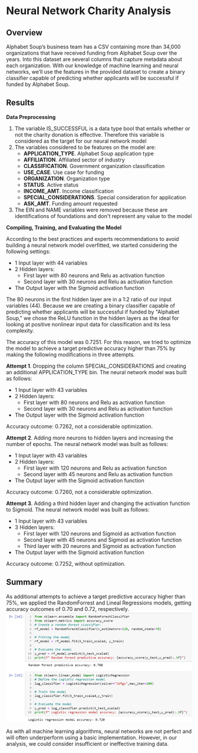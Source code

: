 # Neural Network Charity Analysis

## Overview
Alphabet Soup’s business team has a CSV containing more than 34,000 organizations that have received funding from Alphabet Soup over the years. Into this dataset are several columns that capture metadata about each organization. With our knowledge of machine learning and neural networks, we’ll use the features in the provided dataset to create a binary classifier capable of predicting whether applicants will be successful if funded by Alphabet Soup.

## Results
**Data Preprocessing**

1. The variable IS_SUCCESSFUL is a data type bool that entails whether or not the charity donation is effective. Therefore this variable is considered as the target for our neural network model
2. The variables considered to be features on the model are:
   - **APPLICATION_TYPE**. Alphabet Soup application type
   - **AFFILIATION**. Affiliated sector of industry
   - **CLASSIFICATION**. Government organization classification
   - **USE_CASE**. Use case for funding
   - **ORGANIZATION**. Organization type
   - **STATUS**. Active status
   - **INCOME_AMT**. Income classification
   - **SPECIAL_CONSIDERATIONS**. Special consideration for application
   - **ASK_AMT**. Funding amount requested
4. The EIN and NAME variables were removed because these are identifications of foundations and don't represent any value to the model

**Compiling, Training, and Evaluating the Model**

According to the best practices and experts recommendations to avoid building a neural network model overfitted, we started considering the following settings:
- 1 Input layer with 44 variables
- 2 Hidden layers:
   - First layer with 80 neurons and Relu as activation function
   - Second layer with 30 neurons and Relu as activation function
- The Output layer with the Sigmoid activation function

The 80 neurons in the first hidden layer are in a 1:2 ratio of our input variables (44). Because we are creating a binary classifier capable of predicting whether applicants will be successful if funded by "Alphabet Soup," we chose the ReLU function in the hidden layers as the ideal for looking at positive nonlinear input data for classification and its less complexity.

The accuracy of this model was 0.7251. For this reason, we tried to optimize the model to achieve a target predictive accuracy higher than 75% by making the following modifications in three attempts.

**Attempt 1**. Dropping the column SPECIAL_CONSIDERATIONS and creating an additional APPLICATION_TYPE bin. The neural network model was built as follows:
- 1 Input layer with 43 variables
- 2 Hidden layers:
   - First layer with 80 neurons and Relu as activation function
   - Second layer with 30 neurons and Relu as activation function
- The Output layer with the Sigmoid activation function

Accuracy outcome: 0.7262, not a considerable optimization.

**Attempt 2**. Adding more neurons to hidden layers and increasing the number of epochs. The neural network model was built as follows:
- 1 Input layer with 43 variables
- 2 Hidden layers:
   - First layer with 120 neurons and Relu as activation function
   - Second layer with 45 neurons and Relu as activation function
- The Output layer with the Sigmoid activation function

Accuracy outcome: 0.7260, not a considerable optimization.

**Attempt 3**. Adding a third hidden layer and changing the activation function to Sigmoid. The neural network model was built as follows:
- 1 Input layer with 43 variables
- 3 Hidden layers:
   - First layer with 120 neurons and Sigmoid as activation function
   - Second layer with 45 neurons and Sigmoid as activation function
   - Third layer with 20 neurons and Sigmoid as activation function
- The Output layer with the Sigmoid activation function

Accuracy outcome: 0.7252, without optimization.

## Summary
As additional attempts to achieve a target predictive accuracy higher than 75%, we applied the RandomForrest and Lineal Regressions models, getting accuracy outcomes of 0.70 and 0.72, respectively. 
<img src="Resources/rf_lg.PNG" />

As with all machine learning algorithms, neural networks are not perfect and will often underperform using a basic implementation. However, in our analysis, we could consider insufficient or ineffective training data. 
